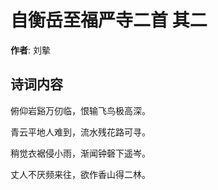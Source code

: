 # 自衡岳至福严寺二首  其二

**作者**: 刘摰

## 诗词内容

俯仰岩谿万仞临，恨输飞鸟极高深。

青云平地人难到，流水残花路可寻。

稍觉衣裾侵小雨，渐闻钟磬下遥岑。

丈人不厌频来往，欲作香山得二林。

